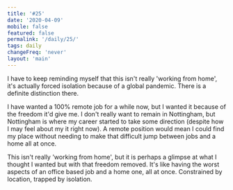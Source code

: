 ```yaml
---
title: '#25'
date: '2020-04-09'
mobile: false
featured: false
permalink: '/daily/25/'
tags: daily
changeFreq: 'never'
layout: 'main'
---
```


I have to keep reminding myself that this isn't really 'working from home', it's actually forced isolation because of a global pandemic. There is a definite distinction there.

I have wanted a 100% remote job for a while now, but I wanted it because of the freedom it'd give me. I don't really want to remain in Nottingham, but Nottingham is where my career started to take some direction (despite how I may feel about my it right now). A remote position would mean I could find my place without needing to make that difficult jump between jobs and a home all at once.

This isn't really 'working from home', but it is perhaps a glimpse at what I thought I wanted but with that freedom removed. It's like having the worst aspects of an office based job and a home one, all at once. Constrained by location, trapped by isolation.
